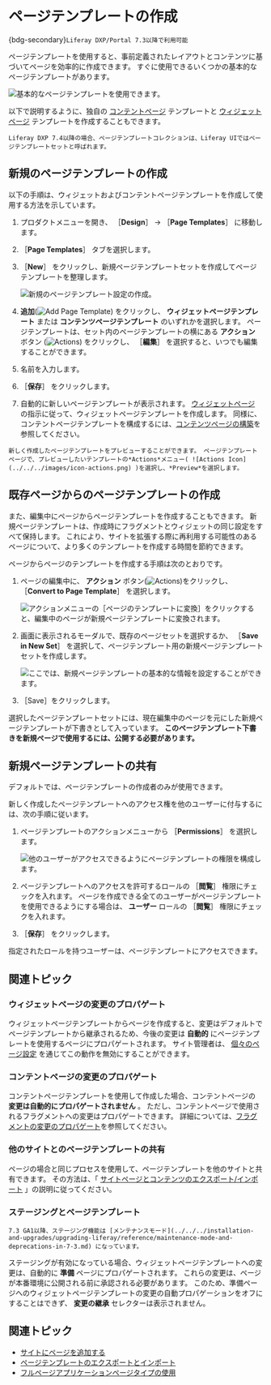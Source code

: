 # ページテンプレートの作成

{bdg-secondary}`Liferay DXP/Portal 7.3以降で利用可能`

ページテンプレートを使用すると、事前定義されたレイアウトとコンテンツに基づいてページを効率的に作成できます。 すぐに使用できるいくつかの基本的なページテンプレートがあります。

![基本的なページテンプレートを使用できます。](./creating-a-page-template/images/01.png)

以下で説明するように、独自の [コンテントページ](../using-content-pages.md) テンプレートと [ウィジェットページ](../understanding-pages/understanding-pages.md#widget-pages) テンプレートを作成することもできます。

```{note}
Liferay DXP 7.4以降の場合、ページテンプレートコレクションは、Liferay UIではページテンプレートセットと呼ばれます。
```

## 新規のページテンプレートの作成

以下の手順は、ウィジェットおよびコンテントページテンプレートを作成して使用する方法を示しています。

1. プロダクトメニューを開き、 ［**Design**］ &rarr; ［**Page Templates**］ に移動します。

1. ［**Page Templates**］ タブを選択します。

1. ［**New**］ をクリックし、新規ページテンプレートセットを作成してページテンプレートを整理します。

    ![新規のページテンプレート設定の作成。](./creating-a-page-template/images/02.png)

1. **追加**(![Add Page Template](../../../images/icon-add.png)) をクリックし、 **ウィジェットページテンプレート** または **コンテンツページテンプレート** のいずれかを選択します。 ページテンプレートは、セット内のページテンプレートの横にある **アクション** ボタン (![Actions](../../../images/icon-actions.png)) をクリックし、 ［**編集**］ を選択すると、いつでも編集することができます。

1. 名前を入力します。

1. ［**保存**］ をクリックします。

1. 自動的に新しいページテンプレートが表示されます。 [ウィジェットページ](../understanding-pages/understanding-pages.md#widget-pages) の指示に従って、ウィジェットページテンプレートを作成します。 同様に、コンテントページテンプレートを構成するには、[コンテンツページの構築](../using-content-pages/adding-elements-to-content-pages.md)を参照してください。

```{tip}
新しく作成したページテンプレートをプレビューすることができます。 ページテンプレートページで、プレビューしたいテンプレートの*Actions*メニュー( ![Actions Icon](../../../images/icon-actions.png) )を選択し、*Preview*を選択します。
```

## 既存ページからのページテンプレートの作成

また、編集中にページからページテンプレートを作成することもできます。 新規ページテンプレートは、作成時にフラグメントとウィジェットの同じ設定をすべて保持します。 これにより、サイトを拡張する際に再利用する可能性のあるページについて、より多くのテンプレートを作成する時間を節約できます。

ページからページのテンプレートを作成する手順は次のとおりです。

1. ページの編集中に、 **アクション** ボタン(![Actions](../../../images/icon-actions.png))をクリックし、 ［**Convert to Page Template**］ を選択します。

    ![アクションメニューの［ページのテンプレートに変換］をクリックすると、編集中のページが新規ページテンプレートに変換されます。](./creating-a-page-template/images/03.png)

1. 画面に表示されるモーダルで、既存のページセットを選択するか、 ［**Save in New Set**］ を選択して、ページテンプレート用の新規ページテンプレートセットを作成します。

    ![ここでは、新規ページテンプレートの基本的な情報を設定することができます。](./creating-a-page-template/images/04.png)

1. ［Save］をクリックします。

選択したページテンプレートセットには、現在編集中のページを元にした新規ページテンプレートが下書きとして入っています。 **このページテンプレート下書きを新規ページで使用するには、公開する必要があります。**

## 新規ページテンプレートの共有

デフォルトでは、ページテンプレートの作成者のみが使用できます。

新しく作成したページテンプレートへのアクセス権を他のユーザーに付与するには、次の手順に従います。

1. ページテンプレートのアクションメニューから ［**Permissions**］ を選択します。

    ![他のユーザーがアクセスできるようにページテンプレートの権限を構成します。](./creating-a-page-template/images/05.png)

1. ページテンプレートへのアクセスを許可するロールの ［**閲覧**］ 権限にチェックを入れます。 ページを作成できる全てのユーザーがページテンプレートを使用できるようにする場合は、 **ユーザー** ロールの ［**閲覧**］ 権限にチェックを入れます。

1. ［**保存**］ をクリックします。

指定されたロールを持つユーザーは、ページテンプレートにアクセスできます。

## 関連トピック

### ウィジェットページの変更のプロパゲート

ウィジェットページテンプレートからページを作成すると、変更はデフォルトでページテンプレートから継承されるため、今後の変更は **自動的** にページテンプレートを使用するページにプロパゲートされます。 サイト管理者は、 [個々のページ設定](../page-settings/configuring-individual-pages.md#general) を通じてこの動作を無効にすることができます。

### コンテントページの変更のプロパゲート

コンテントページテンプレートを使用して作成した場合、コンテントページの **変更は自動的にプロパゲートされません** 。 ただし、コンテントページで使用されるフラグメントへの変更はプロパゲートできます。 詳細については、[フラグメントの変更のプロパゲート](../page-fragments-and-widgets/using-fragments/propagating-fragment-changes.md)を参照してください。

### 他のサイトとのページテンプレートの共有

ページの場合と同じプロセスを使用して、ページテンプレートを他のサイトと共有できます。 その方法は、「 [サイトページとコンテンツのエクスポート/インポート](../../sites/exporting-importing-site-pages-and-content.md) 」の説明に従ってください。

### ステージングとページテンプレート

```{important}
7.3 GA1以降、ステージング機能は [メンテナンスモード](../../../installation-and-upgrades/upgrading-liferay/reference/maintenance-mode-and-deprecations-in-7-3.md) になっています。
```

ステージングが有効になっている場合、ウィジェットページテンプレートへの変更は、自動的に **準備** ページにプロパゲートされます。 これらの変更は、ページが本番環境に公開される前に承認される必要があります。 このため、準備ページへのウィジェットページテンプレートの変更の自動プロパゲーションをオフにすることはできず、 **変更の継承** セレクターは表示されません。

## 関連トピック

- [サイトにページを追加する](./adding-a-page-to-a-site.md)
- [ページテンプレートのエクスポートとインポート](./exporting-and-importing-page-templates.md)
- [フルページアプリケーションページタイプの使用](./using-the-full-page-application-page-type.md)
